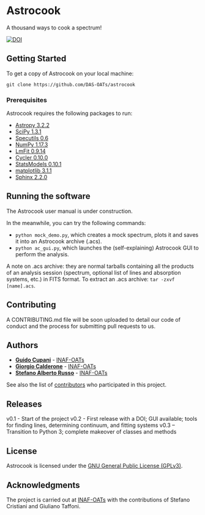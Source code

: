 # Astrocook

A thousand ways to cook a spectrum!

 [![DOI](https://zenodo.org/badge/78840469.svg)](https://zenodo.org/badge/latestdoi/78840469)

## Getting Started

To get a copy of Astrocook on your local machine:

```
git clone https://github.com/DAS-OATs/astrocook
```

### Prerequisites

Astrocook requires the following packages to run:

* [Astropy 3.2.2](http://www.astropy.org)
* [SciPy 1.3.1](https://www.scipy.org)
* [Specutils 0.6](http://specutils.readthedocs.io/en/latest/)
* [NumPy 1.17.3](http://www.numpy.org)
* [LmFit 0.9.14](https://lmfit.github.io/lmfit-py/)
* [Cycler 0.10.0](https://pypi.python.org/pypi/Cycler)
* [StatsModels 0.10.1](http://www.statsmodels.org/stable/index.html)
* [matplotlib 3.1.1](https://matplotlib.org)
* [Sphinx 2.2.0](http://www.sphinx-doc.org/en/master/)


## Running the software

The Astrocook user manual is under construction.

In the meanwhile, you can try the following commands:

* ```python mock_demo.py```, which creates a mock spectrum, plots it and saves it into an Astrocook archive (.acs).
* ```python ac_gui.py```, which launches the (self-explaining) Astrocook GUI to perform the analysis.

A note on .acs archive: they are normal tarballs containing all the products of an analysis session (spectrum, optional list of lines and absorption systems, etc.) in FITS format. To extract an .acs archive: ```tar -zxvf [name].acs```.


## Contributing

A CONTRIBUTING.md file will be soon uploaded to detail our code of conduct and the process for submitting pull requests to us.

## Authors

* **[Guido Cupani](https://github.com/gcupani)** - [INAF-OATs](http://www.oats.inaf.it/index.php/en/)
* **[Giorgio Calderone](https://github.com/gcalderone)** - [INAF-OATs](http://www.oats.inaf.it/index.php/en/)
* **[Stefano Alberto Russo](https://github.com/sarusso)** - [INAF-OATs](http://www.oats.inaf.it/index.php/en/)

See also the list of [contributors](https://github.com/your/project/contributors) who participated in this project.

## Releases

v0.1 - Start of the project
v0.2 - First release with a DOI; GUI available; tools for finding lines, determining continuum, and fitting systems
v0.3 – Transition to Python 3; complete makeover of classes and methods

## License

Astrocook is licensed under the [GNU General Public License (GPLv3)](https://www.gnu.org/licenses/gpl-3.0.en.html).

## Acknowledgments

The project is carried out at [INAF-OATs](http://www.oats.inaf.it/index.php/en/) with the contributions of Stefano Cristiani and Giuliano Taffoni.
